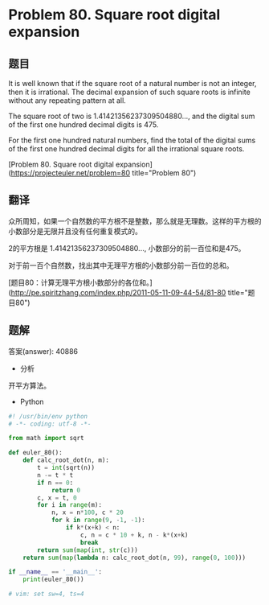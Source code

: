 Problem 80. Square root digital expansion
========================================

## 题目

It is well known that if the square root of a natural number is not an integer, then it is irrational. The decimal expansion of such
square roots is infinite without any repeating pattern at all.

The square root of two is 1.41421356237309504880..., and the digital sum of the first one hundred decimal
digits is 475.

For the first one hundred natural numbers, find the total of the digital sums of the first one hundred
decimal digits for all the irrational square roots.

[Problem 80. Square root digital expansion](https://projecteuler.net/problem=80 title="Problem 80")

## 翻译

众所周知，如果一个自然数的平方根不是整数，那么就是无理数。这样的平方根的小数部分是无限并且没有任何重复模式的。

2的平方根是 1.41421356237309504880..., 小数部分的前一百位和是475。

对于前一百个自然数，找出其中无理平方根的小数部分前一百位的总和。

[题目80：计算无理平方根小数部分的各位和。](http://pe.spiritzhang.com/index.php/2011-05-11-09-44-54/81-80 title="题目80")

## 题解

答案(answer): 40886

+ 分析

开平方算法。

+ Python

~~~python
#! /usr/bin/env python
# -*- coding: utf-8 -*-

from math import sqrt

def euler_80():
    def calc_root_dot(n, m):
        t = int(sqrt(n))
        n -= t * t
        if n == 0:
            return 0
        c, x = t, 0
        for i in range(m):
            n, x = n*100, c * 20
            for k in range(9, -1, -1):
                if k*(x+k) < n:
                    c, n = c * 10 + k, n - k*(x+k)
                    break
        return sum(map(int, str(c)))
    return sum(map(lambda n: calc_root_dot(n, 99), range(0, 100)))

if __name__ == '__main__':
    print(euler_80())

# vim: set sw=4, ts=4
~~~
